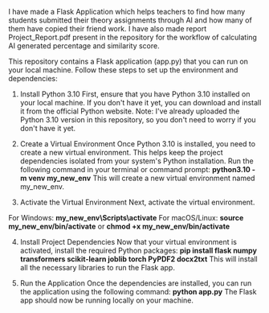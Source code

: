 I have made a Flask Application which helps teachers to find how many students submitted their theory assignments through AI and how many of them have copied their friend work. I have also made report Project_Report.pdf present in the repository for the workflow of calculating AI generated percentage and similarity score.

This repository contains a Flask application (app.py) that you can run on your local machine. Follow these steps to set up the environment and dependencies:
1. Install Python 3.10
First, ensure that you have Python 3.10 installed on your local machine. If you don't have it yet, you can download and install it from the official Python website.
Note: I've already uploaded the Python 3.10 version in this repository, so you don't need to worry if you don't have it yet.

2. Create a Virtual Environment
Once Python 3.10 is installed, you need to create a new virtual environment. This helps keep the project dependencies isolated from your system's Python installation.
Run the following command in your terminal or command prompt:
**python3.10 -m venv my_new_env**
This will create a new virtual environment named my_new_env.

3. Activate the Virtual Environment
Next, activate the virtual environment.

For Windows:
**my_new_env\Scripts\activate**
For macOS/Linux:
**source my_new_env/bin/activate** or **chmod +x my_new_env/bin/activate**

4. Install Project Dependencies
Now that your virtual environment is activated, install the required Python packages:
**pip install flask numpy transformers scikit-learn joblib torch PyPDF2 docx2txt**
This will install all the necessary libraries to run the Flask app.

6. Run the Application
Once the dependencies are installed, you can run the application using the following command:
**python app.py**
The Flask app should now be running locally on your machine.
